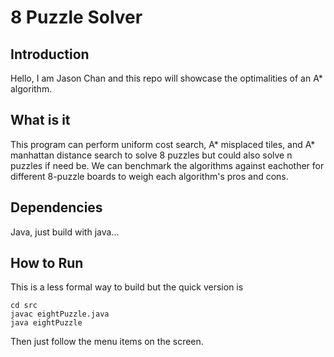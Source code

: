 # 8 Puzzle Solver
## Introduction
Hello, I am Jason Chan and this repo will showcase the optimalities of an A* algorithm.

## What is it

This program can perform uniform cost search, A* misplaced tiles, and A* manhattan distance search to solve 8 puzzles but could also solve n puzzles if need be. We can benchmark the algorithms against eachother for different 8-puzzle boards to weigh each algorithm's pros and cons.

## Dependencies
Java, just build with java...

## How to Run
This is a less formal way to build but the quick version is
```
cd src
javac eightPuzzle.java
java eightPuzzle
```
Then just follow the menu items on the screen.
